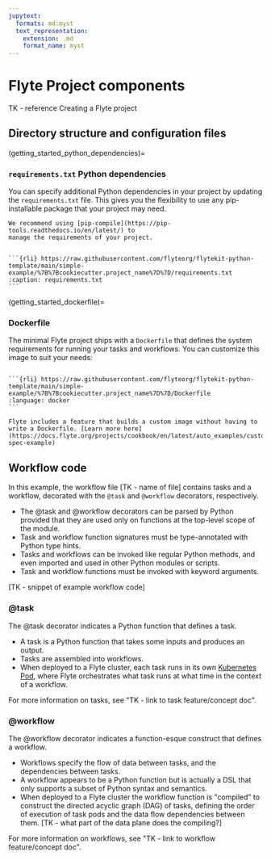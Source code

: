 ```yaml
---
jupytext:
  formats: md:myst
  text_representation:
    extension: .md
    format_name: myst
---
```


# Flyte Project components

TK - reference Creating a Flyte project

## Directory structure and configuration files

(getting_started_python_dependencies)=

### `requirements.txt` Python dependencies 

You can specify additional Python dependencies in your project by updating the
`requirements.txt` file. This gives you the flexibility to use any
pip-installable package that your project may need.

```{note}
We recommend using [pip-compile](https://pip-tools.readthedocs.io/en/latest/) to
manage the requirements of your project.
```

````{dropdown} See requirements.txt

```{rli} https://raw.githubusercontent.com/flyteorg/flytekit-python-template/main/simple-example/%7B%7Bcookiecutter.project_name%7D%7D/requirements.txt
:caption: requirements.txt
```

````

(getting_started_dockerfile)=

### Dockerfile

The minimal Flyte project ships with a `Dockerfile` that defines the
system requirements for running your tasks and workflows. You can customize this
image to suit your needs:

````{dropdown} See Dockerfile

```{rli} https://raw.githubusercontent.com/flyteorg/flytekit-python-template/main/simple-example/%7B%7Bcookiecutter.project_name%7D%7D/Dockerfile
:language: docker
```

````
```{admonition} ImageSpec
Flyte includes a feature that builds a custom image without having to write a Dockerfile. [Learn more here](https://docs.flyte.org/projects/cookbook/en/latest/auto_examples/customizing_dependencies/image_spec.html#image-spec-example)
```

## Workflow code

In this example, the workflow file [TK - name of file] contains tasks and a workflow, decorated with the `@task` and `@workflow` decorators, respectively.

* The @task and @workflow decorators can be parsed by Python provided that they are used only on functions at the top-level scope of the module.
* Task and workflow function signatures must be type-annotated with Python type hints.
* Tasks and workflows can be invoked like regular Python methods, and even imported and used in other Python modules or scripts.
* Task and workflow functions must be invoked with keyword arguments.

[TK - snippet of example workflow code]

### @task

The @task decorator indicates a Python function that defines a task.

* A task is a Python function that takes some inputs and produces an output.
* Tasks are assembled into workflows.
* When deployed to a Flyte cluster, each task runs in its own [Kubernetes Pod](https://kubernetes.io/docs/concepts/workloads/pods/), where Flyte orchestrates what task runs at what time in the context of a workflow.

For more information on tasks, see "TK - link to task feature/concept doc".

### @workflow

The @workflow decorator indicates a function-esque construct that defines a workflow.

* Workflows specify the flow of data between tasks, and the dependencies between tasks.
* A workflow appears to be a Python function but is actually a DSL that only supports a subset of Python syntax and semantics.
* When deployed to a Flyte cluster the workflow function is "compiled" to construct the directed acyclic graph (DAG) of tasks, defining the order of execution of task pods and the data flow dependencies between them. [TK - what part of the data plane does the compiling?]

For more information on workflows, see "TK - link to workflow feature/concept doc".
